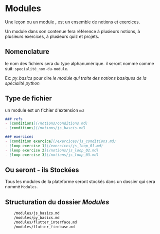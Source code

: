 #  Modules
Une leçon ou un module , est un ensemble de notions  et exercices.

Un module dans son contenue fera référence à plusieurs notions, à plusieurs exercices, à plusieurs quiz et projets.

## Nomenclature
le nom des fichiers sera du type alphanumérique.
il seront nommé comme suit: ``specialité_nom-du-module``.

Ex: *py_basics* pour dire *le module qui traite des notions basiques  de la spécialité python*

## Type de fichier 
un module est un fichier d'extension ``md``

```md
### refs
- [conditions](/notions/conditions.md)
- [conditions](/notions/js_bascis.md)

### exercices
- [condition exercice](/exercices/js_conditions.md)
- [loop exercise 1](/exercices/js_loop_01.md)
- [loop exercise 2](/notions/js_loop_02.md)
- [loop exercise 3](/notions/js_loop_03.md)
```

## Ou seront - ils Stockées
Tous les modules de la plateforme seront stockés dans un dossier qui sera nommé ``Modules``.

## Structuration du dossier *Modules*
```txt
	/modules/js_basics.md
	/modules/py_basics.md 
	/modules/flutter_interface.md
	/modules/flutter_firebase.md
```
